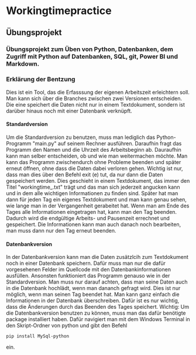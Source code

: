 # Workingtimepractice
## Übungsprojekt


### Übungsprojekt zum Üben von Python, Datenbanken, dem Zugriff mit Python auf Datenbanken, SQL, git, Power BI und Markdown.

### Erklärung der Bentzung
Dies ist ein Tool, das die Erfasssung der eigenen Arbeitszeit erleichtern soll. Man kann sich über die Branches zwischen zwei Versionen entscheiden. Die eine speichert die Daten nicht nur in einem Textdokument, sondern ist darüber hinaus noch mit einer Datenbank verknüpft.

#### Standardversion
Um die Standardversion zu benutzen, muss man lediglich das Python-Programm "main.py" auf seinem Rechner ausführen. Daraufhin fragt das Programm den Namen und die Uhrzeit des Arbeitsbeginn ab. Dauraufhin kann man selber entscheiden, ob und wie man weitermachen möchte. Man kann das Programm zwischendurch ohne Probleme beenden und später erneut öffnen, ohne dass die Daten dabei verloren gehen. Wichtig ist nur, dass man dies über den Befehl exit (e) tut, da nur dann die Daten gespeichert werden. Dies geschieht in einem Textdokument, das immer den Titel "workingtime_<Datum von heute>.txt" trägt und das man sich jederzeit angucken kann und in dem alle wichtigen Informationen zu finden sind. Später hat man dann für jeden Tag ein eigenes Textdokument und man kann genau sehen, wie lange man in der Vergangenheit gerabeitet hat. Wenn man am Ende des Tages alle Informationen eingetragen hat, kann man den Tag beenden. Dadurch wird die endgültige Arbeits- und Pausenzeit errechnet und gespeichert. Die Informationen kann man auch danach noch bearbeiten, man muss dann nur den Tag erneut beenden.

#### Datenbankversion
In der Datenbankversion kann man die Daten zusätzlcih zum Textdokument noch in einer Datenbank speichern. Dafür muss man nur die dafür vorgesehenen Felder im Quellcode mit den Datenbankinformationen ausfüllen. Ansonsten funktioniert das Programm genauso wie in der Standardversion. Man muss nur darauf achten, dass man seine Daten auch in die Datenbank hochlädt, wenn man dananch gefragt wird. Dies ist nur möglich, wenn man seinen Tag beendet hat. Man kann ganz einfach die Informationen in der Datenbank überschreiben. Dafür ist es nur wichtig, dass die Änderungen durch das Beenden des Tages speichert. 
Wichtig: Um die Datenbankversion benutzen zu können, muss man das dafür benötigte package installiert haben. Dafür navigiert man mit dem Windows Terminal in den Skript-Ordner von python und gibt den Befehl 

    pip install MySql-python

ein.
